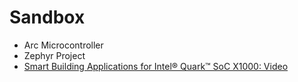 # Sandbox

- Arc Microcontroller
- Zephyr Project
- [Smart Building Applications for Intel® Quark™ SoC X1000: Video](http://www.intel.com/content/www/us/en/embedded/products/quark/soc-x1000-smart-building-applications-training-video.html)